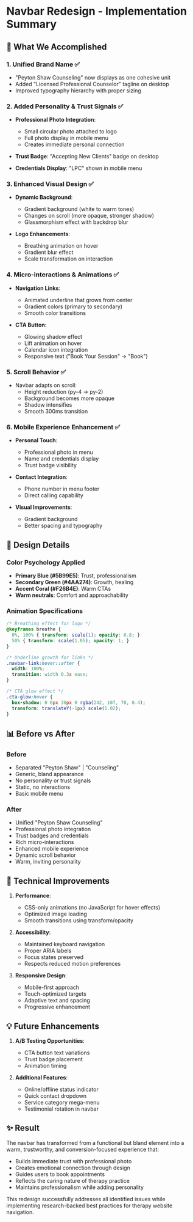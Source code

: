 # Navbar Redesign - Implementation Summary

## 🎉 What We Accomplished

### 1. **Unified Brand Name** ✅
- "Peyton Shaw Counseling" now displays as one cohesive unit
- Added "Licensed Professional Counselor" tagline on desktop
- Improved typography hierarchy with proper sizing

### 2. **Added Personality & Trust Signals** ✅
- **Professional Photo Integration**:
  - Small circular photo attached to logo
  - Full photo display in mobile menu
  - Creates immediate personal connection
  
- **Trust Badge**: "Accepting New Clients" badge on desktop
- **Credentials Display**: "LPC" shown in mobile menu

### 3. **Enhanced Visual Design** ✅
- **Dynamic Background**:
  - Gradient background (white to warm tones)
  - Changes on scroll (more opaque, stronger shadow)
  - Glassmorphism effect with backdrop blur
  
- **Logo Enhancements**:
  - Breathing animation on hover
  - Gradient blur effect
  - Scale transformation on interaction

### 4. **Micro-interactions & Animations** ✅
- **Navigation Links**:
  - Animated underline that grows from center
  - Gradient colors (primary to secondary)
  - Smooth color transitions
  
- **CTA Button**:
  - Glowing shadow effect
  - Lift animation on hover
  - Calendar icon integration
  - Responsive text ("Book Your Session" → "Book")

### 5. **Scroll Behavior** ✅
- Navbar adapts on scroll:
  - Height reduction (py-4 → py-2)
  - Background becomes more opaque
  - Shadow intensifies
  - Smooth 300ms transition

### 6. **Mobile Experience Enhancement** ✅
- **Personal Touch**:
  - Professional photo in menu
  - Name and credentials display
  - Trust badge visibility
  
- **Contact Integration**:
  - Phone number in menu footer
  - Direct calling capability
  
- **Visual Improvements**:
  - Gradient background
  - Better spacing and typography

## 🎨 Design Details

### Color Psychology Applied
- **Primary Blue (#5B99E5)**: Trust, professionalism
- **Secondary Green (#4AA274)**: Growth, healing
- **Accent Coral (#F26B4E)**: Warm CTAs
- **Warm neutrals**: Comfort and approachability

### Animation Specifications
```css
/* Breathing effect for logo */
@keyframes breathe {
  0%, 100% { transform: scale(1); opacity: 0.8; }
  50% { transform: scale(1.05); opacity: 1; }
}

/* Underline growth for links */
.navbar-link:hover::after {
  width: 100%;
  transition: width 0.3s ease;
}

/* CTA glow effect */
.cta-glow:hover {
  box-shadow: 0 6px 30px 0 rgba(242, 107, 78, 0.4);
  transform: translateY(-1px) scale(1.02);
}
```

## 📊 Before vs After

### Before
- Separated "Peyton Shaw" | "Counseling"
- Generic, bland appearance
- No personality or trust signals
- Static, no interactions
- Basic mobile menu

### After
- Unified "Peyton Shaw Counseling"
- Professional photo integration
- Trust badges and credentials
- Rich micro-interactions
- Enhanced mobile experience
- Dynamic scroll behavior
- Warm, inviting personality

## 🚀 Technical Improvements

1. **Performance**:
   - CSS-only animations (no JavaScript for hover effects)
   - Optimized image loading
   - Smooth transitions using transform/opacity

2. **Accessibility**:
   - Maintained keyboard navigation
   - Proper ARIA labels
   - Focus states preserved
   - Respects reduced motion preferences

3. **Responsive Design**:
   - Mobile-first approach
   - Touch-optimized targets
   - Adaptive text and spacing
   - Progressive enhancement

## 💡 Future Enhancements

1. **A/B Testing Opportunities**:
   - CTA button text variations
   - Trust badge placement
   - Animation timing

2. **Additional Features**:
   - Online/offline status indicator
   - Quick contact dropdown
   - Service category mega-menu
   - Testimonial rotation in navbar

## ✨ Result

The navbar has transformed from a functional but bland element into a warm, trustworthy, and conversion-focused experience that:
- Builds immediate trust with professional photo
- Creates emotional connection through design
- Guides users to book appointments
- Reflects the caring nature of therapy practice
- Maintains professionalism while adding personality

This redesign successfully addresses all identified issues while implementing research-backed best practices for therapy website navigation.